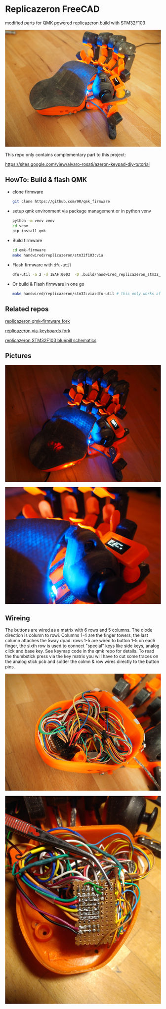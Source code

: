 # Replicazeron FreeCAD

modified parts for QMK powered replicazeron build with STM32F103

![replicazeron](images/replicazeron.JPG "replicazeron")

This repo only contains complementary part to this project:

https://sites.google.com/view/alvaro-rosati/azeron-keypad-diy-tutorial

## HowTo: Build & flash QMK

 - clone firmware
   ```bash
   git clone https://github.com/9R/qmk_firmware
   ```
 - setup qmk environment via package management or in python venv
   ```bash
   python -m venv venv
   cd venv
   pip install qmk
   ```
 - Build firmware
   ```bash
   cd qmk-firmware
   make handwired/replicazeron/stm32f103:via
   ```
 - Flash firmware with ```dfu-util```
   ```bash
   dfu-util -a 2 -d 1EAF:0003  -D .build/handwired_replicazeron_stm32_via.bin
   ```
 - Or  build & Flash firmware in one go
   ```bash
   make handwired/replicazeron/stm32:via:dfu-util # this only works after qmk is running on the stm32
   ```
 
## Related repos

[replicazeron qmk-firmware fork](https://github.com/9R/qmk_firmware)

[replicazeron via-keyboards fork](https://github.com/9R/keyboards)

[replicazeron STM32F103 bluepill schematics](https://github.com/9R/replicazeron_schematics)

## Pictures


![lighting](images/replicazeron_lighting.JPG "lighting")

![oled](images/replicazeron_oled.JPG "oled")

## Wireing

The buttons are wired as a matrix with 6 rows and 5 columns. The diode direction is column to rowi. Columns 1-4 are the finger towers, the last column attaches the 5way dpad. rows 1-5 are wired to button 1-5 on each finger, the sixth row is used to connect "special" keys like side keys, analog click and base key. See keymap code in the qmk repo for details. To read the thumbstick press via the key matrix you will have to cut some traces on the analog stick pcb and solder the colmn & row wires directly to the button pins.

![electronics](images/replicazeron_electronics.JPG "electronics")

![matrix_connector](images/replicazeron_matrix_connector.JPG "matrix_connector")
